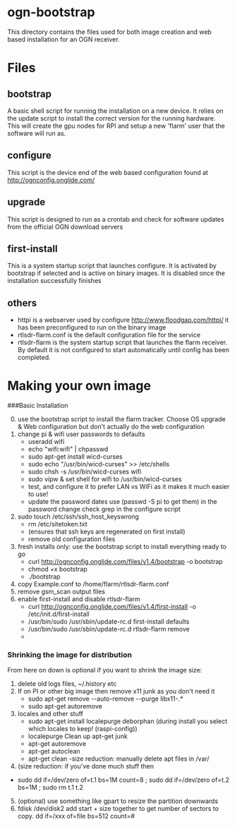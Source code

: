 ogn-bootstrap
=============

This directory contains the files used for both image creation and web based installation for an OGN receiver.

Files
=====

bootstrap
---------

A basic shell script for running the installation on a new device.  It relies on the update script to install the correct version for the running hardware.  This will create the gpu nodes for RPI and setup a new 'flarm' user that the software will run as.

configure
---------

This script is the device end of the web based configuration found at http://ognconfig.onglide.com/

upgrade
-------

This script is designed to run as a crontab and check for software updates from the official OGN download servers

first-install
-------------

This is a system startup script that launches configure.  It is activated by bootstrap if selected and is active on binary images.  It is disabled once the installation successfully finishes

others
------
- httpi is a webserver used by configure http://www.floodgap.com/httpi/  it has been preconfigured to run on the binary image
- rtlsdr-flarm.conf is the default configuration file for the service
- rtlsdr-flarm is the system startup script that launches the flarm receiver.  By default it is not configured to start automatically until config has been completed.


Making your own image
=====================	
###Basic Installation

 0. use the bootstrap script to install the flarm tracker.  Choose OS upgrade & Web configuration but don't actually do the 
    web configuration
 1. change pi & wifi user passwords to defaults
     - useradd wifi
     - echo "wifi:wifi" | chpasswd
     - sudo apt-get install wicd-curses
     - sudo echo "/usr/bin/wicd-curses" >> /etc/shells
     - sudo chsh -s /usr/bin/wicd-curses wifi
     - sudo vipw & set shell for wifi to /usr/bin/wicd-curses
     - test, and configure it to prefer LAN vs WiFi as it makes it much easier to use!
     - update the password dates use (passwd -S pi to get them) in the password change check grep in the configure script
 2. sudo touch /etc/ssh/ssh_host_keyswrong 
     - rm /etc/sitetoken.txt
     - (ensures that ssh keys are regenerated on first install)
     - remove old configuration files
 3. fresh installs only: use the bootstrap script to install everything ready to go
     - curl http://ognconfig.onglide.com/files/v1.4/bootstrap -o bootstrap
     - chmod +x bootstrap
     - ./bootstrap
 4. copy Example.conf to /home/flarm/rtlsdr-flarm.conf
 5. remove gsm_scan output files
 6. enable first-install and disable rtlsdr-flarm
    - curl http://ognconfig.onglide.com/files/v1.4/first-install -o /etc/init.d/first-install
    - /usr/bin/sudo /usr/sbin/update-rc.d first-install defaults
    - /usr/bin/sudo /usr/sbin/update-rc.d rtlsdr-flarm remove
    - 
### Shrinking the image for distribution
 From here on down is optional if you want to shrink the image size:
 1. delete old logs files, ~/.history etc
 2. If on PI or other big image then remove x11 junk as you don't need it
    - sudo apt-get remove --auto-remove --purge libx11-.*
    - sudo apt-get autoremove
 3. locales and other stuff
    - sudo apt-get install localepurge deborphan     (during install you select which locales to keep! (raspi-config))
    - localepurge
    Clean up apt-get junk
    - apt-get autoremove
    - apt-get autoclean
    - apt-get clean
    -size reduction:  manually delete apt files in /var/
 4. (size reduction: if you've done much stuff then 
   - sudo dd if=/dev/zero of=t.1 bs=1M count=8 ; sudo dd if=/dev/zero of=t.2 bs=1M ; sudo rm t.1 t.2
 5. (optional) use something like gpart to resize the partition downwards
 11. fdisk /dev/disk2
      add start + size together to get number of sectors to copy.  dd if=/xxx of=file bs=512 count=#
